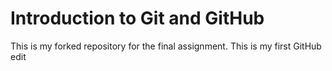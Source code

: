 # Introduction to Git and GitHub
This is my forked repository for the final assignment.
This is my first GitHub edit
